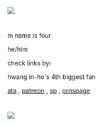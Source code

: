 ![](https://komarev.com/ghpvc/?username=fourinteger&label=+〇+△+□+&color=261909)
  
#
m name is four

he/him

check links byi

hwang in-ho's 4th biggest fan

<a href="https://fourinteger.atabook.org">ata</a> , <a href="https://www.patreon.com/c/fourinteger/about">patreon</a> , <a href="https://four-integer.straw.page">sp</a> , <a href="https://en.pronouns.page/@fourinteger">prnspage</a>
#

![](https://cdn.discordapp.com/attachments/907859146769063946/1402588080900407428/how_to_screen_record_on_window_10_-_Google_Search_-_Opera_2025-08-06_16-28-49.gif?ex=68947571&is=689323f1&hm=43e8e4c0cdf3f0e5a7b74eece99bbfd8ee94932f38c7ab7152b8d8a2faffccf7&)
